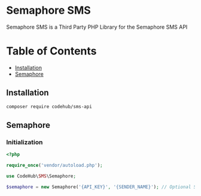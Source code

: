 # Semaphore SMS

Semaphore SMS is a Third Party PHP Library for the Semaphore SMS API

# Table of Contents
 - [Installation](#installation)
 - [Semaphore](#semaphore)

## Installation

```sh
composer require codehub/sms-api
```

## Semaphore

### Initialization
```php
<?php

require_once('vendor/autoload.php');

use CodeHub\SMS\Semaphore;

$semaphore = new Semaphore('{API_KEY}', '{SENDER_NAME}'); // Optional SENDER_NAME default to Semaphore
```

